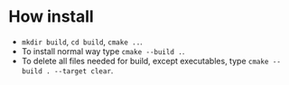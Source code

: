 # How install
* `mkdir build`, `cd build`, `cmake ..`.
* To install normal way type `cmake --build .`.
* To delete all files needed for build, except executables, type `cmake --build . --target clear`. 
